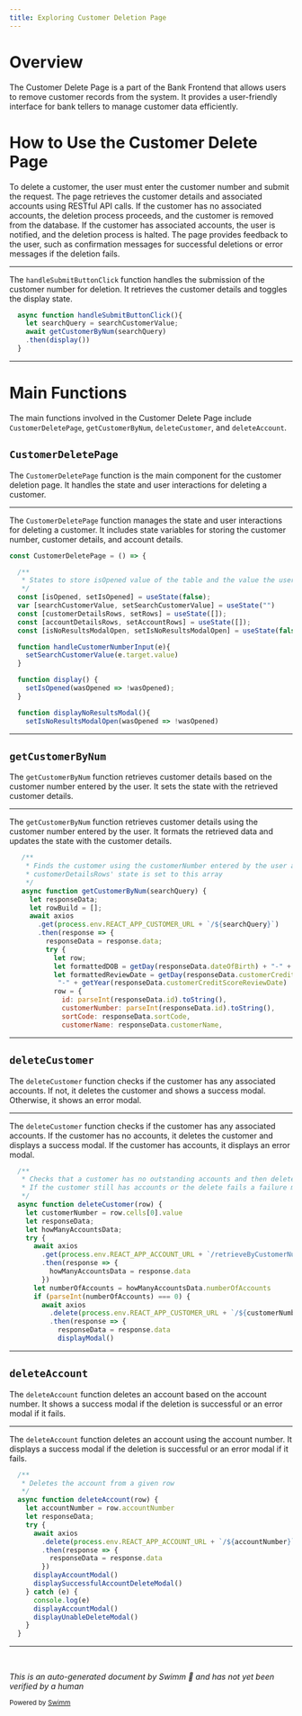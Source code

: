 ```yaml
---
title: Exploring Customer Deletion Page
---
```

# Overview

The Customer Delete Page is a part of the Bank Frontend that allows users to remove customer records from the system. It provides a user-friendly interface for bank tellers to manage customer data efficiently.

# How to Use the Customer Delete Page

To delete a customer, the user must enter the customer number and submit the request. The page retrieves the customer details and associated accounts using RESTful API calls. If the customer has no associated accounts, the deletion process proceeds, and the customer is removed from the database. If the customer has associated accounts, the user is notified, and the deletion process is halted. The page provides feedback to the user, such as confirmation messages for successful deletions or error messages if the deletion fails.

<SwmSnippet path="/src/bank-application-frontend/src/content/CustomerDeletePage/CustomerDeletePage.js" line="45">

---

The <SwmToken path="src/bank-application-frontend/src/content/CustomerDeletePage/CustomerDeletePage.js" pos="45:5:5" line-data="  async function handleSubmitButtonClick(){">`handleSubmitButtonClick`</SwmToken> function handles the submission of the customer number for deletion. It retrieves the customer details and toggles the display state.

```javascript
  async function handleSubmitButtonClick(){
    let searchQuery = searchCustomerValue;
    await getCustomerByNum(searchQuery)
    .then(display())
  }
```

---

</SwmSnippet>

# Main Functions

The main functions involved in the Customer Delete Page include <SwmToken path="src/bank-application-frontend/src/content/CustomerDeletePage/CustomerDeletePage.js" pos="22:2:2" line-data="const CustomerDeletePage = () =&gt; {">`CustomerDeletePage`</SwmToken>, <SwmToken path="src/bank-application-frontend/src/content/CustomerDeletePage/CustomerDeletePage.js" pos="47:3:3" line-data="    await getCustomerByNum(searchQuery)">`getCustomerByNum`</SwmToken>, <SwmToken path="src/bank-application-frontend/src/content/CustomerDeletePage/CustomerDeleteTables.js" pos="120:5:5" line-data="  async function deleteCustomer(row) {">`deleteCustomer`</SwmToken>, and <SwmToken path="src/bank-application-frontend/src/content/CustomerDeletePage/CustomerDeleteTables.js" pos="154:5:5" line-data="  async function deleteAccount(row) {">`deleteAccount`</SwmToken>.

## <SwmToken path="src/bank-application-frontend/src/content/CustomerDeletePage/CustomerDeletePage.js" pos="22:2:2" line-data="const CustomerDeletePage = () =&gt; {">`CustomerDeletePage`</SwmToken>

The <SwmToken path="src/bank-application-frontend/src/content/CustomerDeletePage/CustomerDeletePage.js" pos="22:2:2" line-data="const CustomerDeletePage = () =&gt; {">`CustomerDeletePage`</SwmToken> function is the main component for the customer deletion page. It handles the state and user interactions for deleting a customer.

<SwmSnippet path="/src/bank-application-frontend/src/content/CustomerDeletePage/CustomerDeletePage.js" line="22">

---

The <SwmToken path="src/bank-application-frontend/src/content/CustomerDeletePage/CustomerDeletePage.js" pos="22:2:2" line-data="const CustomerDeletePage = () =&gt; {">`CustomerDeletePage`</SwmToken> function manages the state and user interactions for deleting a customer. It includes state variables for storing the customer number, customer details, and account details.

```javascript
const CustomerDeletePage = () => {

  /**
   * States to store isOpened value of the table and the value the user has entered to search with
   */
  const [isOpened, setIsOpened] = useState(false);
  var [searchCustomerValue, setSearchCustomerValue] = useState("")
  const [customerDetailsRows, setRows] = useState([]);
  const [accountDetailsRows, setAccountRows] = useState([]);
  const [isNoResultsModalOpen, setIsNoResultsModalOpen] = useState(false)

  function handleCustomerNumberInput(e){
    setSearchCustomerValue(e.target.value)
  }

  function display() {
    setIsOpened(wasOpened => !wasOpened);
  }

  function displayNoResultsModal(){
    setIsNoResultsModalOpen(wasOpened => !wasOpened)
```

---

</SwmSnippet>

## <SwmToken path="src/bank-application-frontend/src/content/CustomerDeletePage/CustomerDeletePage.js" pos="47:3:3" line-data="    await getCustomerByNum(searchQuery)">`getCustomerByNum`</SwmToken>

The <SwmToken path="src/bank-application-frontend/src/content/CustomerDeletePage/CustomerDeletePage.js" pos="47:3:3" line-data="    await getCustomerByNum(searchQuery)">`getCustomerByNum`</SwmToken> function retrieves customer details based on the customer number entered by the user. It sets the state with the retrieved customer details.

<SwmSnippet path="/src/bank-application-frontend/src/content/CustomerDeletePage/CustomerDeletePage.js" line="63">

---

The <SwmToken path="src/bank-application-frontend/src/content/CustomerDeletePage/CustomerDeletePage.js" pos="67:5:5" line-data="   async function getCustomerByNum(searchQuery) {">`getCustomerByNum`</SwmToken> function retrieves customer details using the customer number entered by the user. It formats the retrieved data and updates the state with the customer details.

```javascript
   /**
    * Finds the customer using the customerNumber entered by the user and creates an array from the server response
    * customerDetailsRows' state is set to this array
    */
   async function getCustomerByNum(searchQuery) {
     let responseData;
     let rowBuild = [];
     await axios
       .get(process.env.REACT_APP_CUSTOMER_URL + `/${searchQuery}`)
       .then(response => {
         responseData = response.data;
         try {
           let row;
           let formattedDOB = getDay(responseData.dateOfBirth) + "-" + getMonth(responseData.dateOfBirth) + "-" + getYear(responseData.dateOfBirth)
           let formattedReviewDate = getDay(responseData.customerCreditScoreReviewDate) + "-" + getMonth(responseData.customerCreditScoreReviewDate) +
            "-" + getYear(responseData.customerCreditScoreReviewDate)
           row = {
             id: parseInt(responseData.id).toString(),
             customerNumber: parseInt(responseData.id).toString(),
             sortCode: responseData.sortCode,
             customerName: responseData.customerName,
```

---

</SwmSnippet>

## <SwmToken path="src/bank-application-frontend/src/content/CustomerDeletePage/CustomerDeleteTables.js" pos="120:5:5" line-data="  async function deleteCustomer(row) {">`deleteCustomer`</SwmToken>

The <SwmToken path="src/bank-application-frontend/src/content/CustomerDeletePage/CustomerDeleteTables.js" pos="120:5:5" line-data="  async function deleteCustomer(row) {">`deleteCustomer`</SwmToken> function checks if the customer has any associated accounts. If not, it deletes the customer and shows a success modal. Otherwise, it shows an error modal.

<SwmSnippet path="/src/bank-application-frontend/src/content/CustomerDeletePage/CustomerDeleteTables.js" line="116">

---

The <SwmToken path="src/bank-application-frontend/src/content/CustomerDeletePage/CustomerDeleteTables.js" pos="120:5:5" line-data="  async function deleteCustomer(row) {">`deleteCustomer`</SwmToken> function checks if the customer has any associated accounts. If the customer has no accounts, it deletes the customer and displays a success modal. If the customer has accounts, it displays an error modal.

```javascript
  /**
   * Checks that a customer has no outstanding accounts and then deletes the customer
   * If the customer still has accounts or the delete fails a failure modal is shown, else a success modal is shown
   */
  async function deleteCustomer(row) {
    let customerNumber = row.cells[0].value
    let responseData;
    let howManyAccountsData;
    try {
      await axios
        .get(process.env.REACT_APP_ACCOUNT_URL + `/retrieveByCustomerNumber/${customerNumber}`)
        .then(response => {
          howManyAccountsData = response.data
        })
      let numberOfAccounts = howManyAccountsData.numberOfAccounts
      if (parseInt(numberOfAccounts) === 0) {
        await axios
          .delete(process.env.REACT_APP_CUSTOMER_URL + `/${customerNumber}`)
          .then(response => {
            responseData = response.data
            displayModal()
```

---

</SwmSnippet>

## <SwmToken path="src/bank-application-frontend/src/content/CustomerDeletePage/CustomerDeleteTables.js" pos="154:5:5" line-data="  async function deleteAccount(row) {">`deleteAccount`</SwmToken>

The <SwmToken path="src/bank-application-frontend/src/content/CustomerDeletePage/CustomerDeleteTables.js" pos="154:5:5" line-data="  async function deleteAccount(row) {">`deleteAccount`</SwmToken> function deletes an account based on the account number. It shows a success modal if the deletion is successful or an error modal if it fails.

<SwmSnippet path="/src/bank-application-frontend/src/content/CustomerDeletePage/CustomerDeleteTables.js" line="151">

---

The <SwmToken path="src/bank-application-frontend/src/content/CustomerDeletePage/CustomerDeleteTables.js" pos="154:5:5" line-data="  async function deleteAccount(row) {">`deleteAccount`</SwmToken> function deletes an account using the account number. It displays a success modal if the deletion is successful or an error modal if it fails.

```javascript
  /**
   * Deletes the account from a given row
   */
  async function deleteAccount(row) {
    let accountNumber = row.accountNumber
    let responseData;
    try {
      await axios
        .delete(process.env.REACT_APP_ACCOUNT_URL + `/${accountNumber}`)
        .then(response => {
          responseData = response.data
        })
      displayAccountModal()
      displaySuccessfulAccountDeleteModal()
    } catch (e) {
      console.log(e)
      displayAccountModal()
      displayUnableDeleteModal()
    }
  }
```

---

</SwmSnippet>

&nbsp;

*This is an auto-generated document by Swimm 🌊 and has not yet been verified by a human*

<SwmMeta version="3.0.0" repo-id="Z2l0aHViJTNBJTNBY2ljcy1iYW5raW5nLXNhbXBsZS1hcHBsaWNhdGlvbi1jYnNhLUlCTS1EZW1vJTNBJTNBU3dpbW0tRGVtbw==" repo-name="cics-banking-sample-application-cbsa-IBM-Demo"><sup>Powered by [Swimm](/)</sup></SwmMeta>
